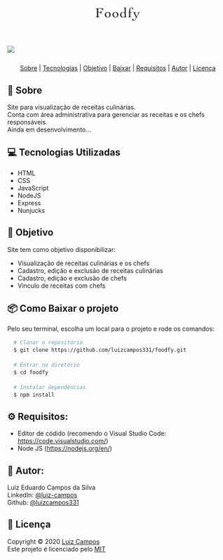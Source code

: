 <h1 align="center">
  <img src="public/assets/logo.png" height="30">
</h1>

<h1>
  <img src="public/assets/demo.gif">
</h1>

<p align="center">
  <a href="#bookmark-sobre">Sobre</a> |
  <a href="#computer-tecnologias-utilizadas">Tecnologias</a> |
  <a href="#dart-objetivo">Objetivo</a> |
  <a href="#package-como-baixar-o-projeto">Baixar</a> |
  <a href="#gear-requisitos">Requisitos</a> |
  <a href="#bust_in_silhouette-autor">Autor</a> |
  <a href="#pencil-licença">Licença</a>
</p>

## :bookmark: Sobre
Site para visualização de receitas culinárias. </br>
Conta com área administrativa para gerenciar as receitas e os chefs responsáveis.</br>
Ainda em desenvolvimento...

## :computer: Tecnologias Utilizadas
- HTML
- CSS
- JavaScript
- NodeJS
- Express
- Nunjucks

## :dart: Objetivo
Site tem como objetivo disponibilizar:
- Visualização de receitas culinárias e os chefs
- Cadastro, edição e exclusão de receitas culinárias
- Cadastro, edição e exclusão de chefs
- Vinculo de receitas com chefs

## :package: Como Baixar o projeto
Pelo seu terminal, escolha um local para o projeto e rode os comandos:
```bash
  # Clonar o repositório
  $ git clone https://github.com/luizcampos331/foodfy.git

  # Entrar no diretório
  $ cd foodfy

  # Instalar dependências
  $ npm install

```

## :gear: Requisitos:
- Editor de códido (recomendo o Visual Studio Code: https://code.visualstudio.com/)
- Node JS (https://nodejs.org/en/)

## :bust_in_silhouette: Autor:
Luiz Eduardo Campos da Silva</br>
LinkedIn: <a href="https://www.linkedin.com/in/luiz-campos">@luiz-campos</a></br>
Github: <a href="https://www.github.com/luizcampos331">@luizcampos331</a>

## :pencil: Licença
Copyright © 2020 <a href="https://www.github.com/luizcampos331">Luiz Campos</a></br>
Este projeto é licenciado pelo <a href="LICENCE">MIT</a>
